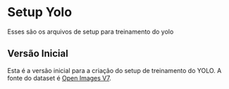 
# Setup Yolo

Esses são os arquivos de setup para treinamento do yolo

## Versão Inicial

Esta é a versão inicial para a criação do setup de treinamento do YOLO. A fonte do dataset é [Open Images V7](https://storage.googleapis.com/openimages/web/index.html).

